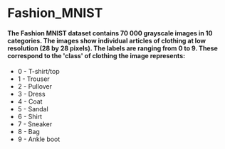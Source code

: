 # Fashion_MNIST
#### The Fashion MNIST dataset contains 70 000 grayscale images in 10 categories. The images show individual articles of clothing at low resolution (28 by 28 pixels). The labels are ranging from 0 to 9. These correspond to the 'class' of clothing the image represents:
- 0 - T-shirt/top
- 1 - Trouser
- 2 - Pullover
- 3 - Dress
- 4 - Coat
- 5 - Sandal
- 6 - Shirt
- 7 - Sneaker
- 8 - Bag
- 9 - Ankle boot
